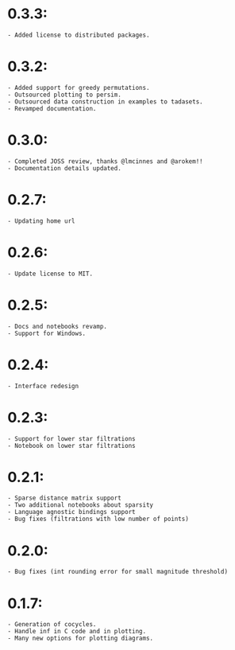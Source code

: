 # 0.3.3:
    - Added license to distributed packages.

# 0.3.2:
    - Added support for greedy permutations.
    - Outsourced plotting to persim.
    - Outsourced data construction in examples to tadasets.
    - Revamped documentation.

# 0.3.0:
    - Completed JOSS review, thanks @lmcinnes and @arokem!!
    - Documentation details updated.

# 0.2.7:
    - Updating home url

# 0.2.6:
    - Update license to MIT.

# 0.2.5:
    - Docs and notebooks revamp.
    - Support for Windows.

# 0.2.4:
    - Interface redesign

# 0.2.3:
    - Support for lower star filtrations
    - Notebook on lower star filtrations

# 0.2.1:
    - Sparse distance matrix support
    - Two additional notebooks about sparsity
    - Language agnostic bindings support
    - Bug fixes (filtrations with low number of points)

# 0.2.0:
    - Bug fixes (int rounding error for small magnitude threshold)

# 0.1.7:
    - Generation of cocycles.
    - Handle inf in C code and in plotting.
    - Many new options for plotting diagrams.
